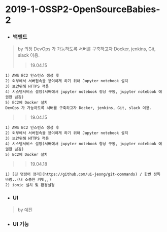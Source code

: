 # 2019-1-OSSP2-OpenSourceBabies-2
+ ### 백엔드
> by 의정
> DevOps 가 가능하도록 서버를 구축하고자 Docker, jenkins, Git, slack 이용.
>> 19.04.15
```
1) AWS EC2 인스턴스 생성 후
2) 외부에서 서버접속을 용이하게 하기 위해 Jupyter notebook 설치
3) 보안위해 HTTPS 적용
4) 시스템서비스 설정(서버에서 jupyter notebook 항상 구동, jupyter notebook 에 권한 넘김)
5) EC2에 Docker 설치
DevOps 가 가능하도록 서버를 구축하고자 Docker, jenkins, Git, slack 이용.
```
>> 19.04.15
```
1) AWS EC2 인스턴스 생성 후
2) 외부에서 서버접속을 용이하게 하기 위해 Jupyter notebook 설치
3) 보안위해 HTTPS 적용
4) 시스템서비스 설정(서버에서 jupyter notebook 항상 구동, jupyter notebook 에 권한 넘김)
5) EC2에 Docker 설치
```
>> 19.04.18
```
1) [깃 명령어 정리](https://github.com/ui-jeong/git-commands) / 한번 정독 바람..(내 소중한 커밋,,)
2) ionic 설치 및 환경설정
```
+ ### UI
> by 예진
+ ### UI 기능
